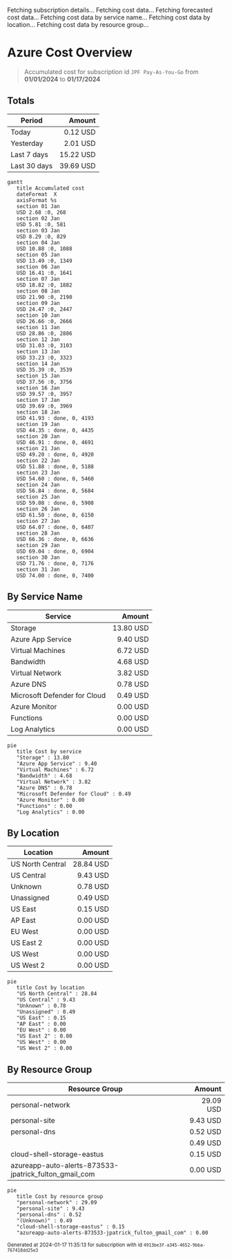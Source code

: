 Fetching subscription details...
Fetching cost data...
Fetching forecasted cost data...
Fetching cost data by service name...
Fetching cost data by location...
Fetching cost data by resource group...
# Azure Cost Overview

> Accumulated cost for subscription id `JPF Pay-As-You-Go` from **01/01/2024** to **01/17/2024**

## Totals

|Period|Amount|
|---|---:|
|Today|0.12 USD|
|Yesterday|2.01 USD|
|Last 7 days|15.22 USD|
|Last 30 days|39.69 USD|

```mermaid
gantt
   title Accumulated cost
   dateFormat  X
   axisFormat %s
   section 01 Jan
   USD 2.68 :0, 268
   section 02 Jan
   USD 5.81 :0, 581
   section 03 Jan
   USD 8.29 :0, 829
   section 04 Jan
   USD 10.88 :0, 1088
   section 05 Jan
   USD 13.49 :0, 1349
   section 06 Jan
   USD 16.41 :0, 1641
   section 07 Jan
   USD 18.82 :0, 1882
   section 08 Jan
   USD 21.90 :0, 2190
   section 09 Jan
   USD 24.47 :0, 2447
   section 10 Jan
   USD 26.66 :0, 2666
   section 11 Jan
   USD 28.86 :0, 2886
   section 12 Jan
   USD 31.03 :0, 3103
   section 13 Jan
   USD 33.23 :0, 3323
   section 14 Jan
   USD 35.39 :0, 3539
   section 15 Jan
   USD 37.56 :0, 3756
   section 16 Jan
   USD 39.57 :0, 3957
   section 17 Jan
   USD 39.69 :0, 3969
   section 18 Jan
   USD 41.93 : done, 0, 4193
   section 19 Jan
   USD 44.35 : done, 0, 4435
   section 20 Jan
   USD 46.91 : done, 0, 4691
   section 21 Jan
   USD 49.20 : done, 0, 4920
   section 22 Jan
   USD 51.88 : done, 0, 5188
   section 23 Jan
   USD 54.60 : done, 0, 5460
   section 24 Jan
   USD 56.84 : done, 0, 5684
   section 25 Jan
   USD 59.08 : done, 0, 5908
   section 26 Jan
   USD 61.50 : done, 0, 6150
   section 27 Jan
   USD 64.07 : done, 0, 6407
   section 28 Jan
   USD 66.36 : done, 0, 6636
   section 29 Jan
   USD 69.04 : done, 0, 6904
   section 30 Jan
   USD 71.76 : done, 0, 7176
   section 31 Jan
   USD 74.00 : done, 0, 7400
```

## By Service Name

|Service|Amount|
|---|---:|
|Storage|13.80 USD|
|Azure App Service|9.40 USD|
|Virtual Machines|6.72 USD|
|Bandwidth|4.68 USD|
|Virtual Network|3.82 USD|
|Azure DNS|0.78 USD|
|Microsoft Defender for Cloud|0.49 USD|
|Azure Monitor|0.00 USD|
|Functions|0.00 USD|
|Log Analytics|0.00 USD|

```mermaid
pie
   title Cost by service
   "Storage" : 13.80
   "Azure App Service" : 9.40
   "Virtual Machines" : 6.72
   "Bandwidth" : 4.68
   "Virtual Network" : 3.82
   "Azure DNS" : 0.78
   "Microsoft Defender for Cloud" : 0.49
   "Azure Monitor" : 0.00
   "Functions" : 0.00
   "Log Analytics" : 0.00
```

## By Location

|Location|Amount|
|---|---:|
|US North Central|28.84 USD|
|US Central|9.43 USD|
|Unknown|0.78 USD|
|Unassigned|0.49 USD|
|US East|0.15 USD|
|AP East|0.00 USD|
|EU West|0.00 USD|
|US East 2|0.00 USD|
|US West|0.00 USD|
|US West 2|0.00 USD|

```mermaid
pie
   title Cost by location
   "US North Central" : 28.84
   "US Central" : 9.43
   "Unknown" : 0.78
   "Unassigned" : 0.49
   "US East" : 0.15
   "AP East" : 0.00
   "EU West" : 0.00
   "US East 2" : 0.00
   "US West" : 0.00
   "US West 2" : 0.00
```

## By Resource Group

|Resource Group|Amount|
|---|---:|
|personal-network|29.09 USD|
|personal-site|9.43 USD|
|personal-dns|0.52 USD|
||0.49 USD|
|cloud-shell-storage-eastus|0.15 USD|
|azureapp-auto-alerts-873533-jpatrick_fulton_gmail_com|0.00 USD|

```mermaid
pie
   title Cost by resource group
   "personal-network" : 29.09
   "personal-site" : 9.43
   "personal-dns" : 0.52
   "(Unknown)" : 0.49
   "cloud-shell-storage-eastus" : 0.15
   "azureapp-auto-alerts-873533-jpatrick_fulton_gmail_com" : 0.00
```

<sup>Generated at 2024-01-17 11:35:13 for subscription with id `4913be3f-a345-4652-9bba-767418dd25e3`</sup>
